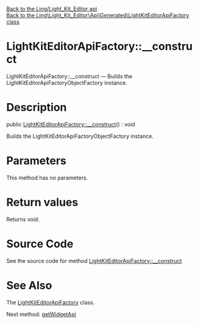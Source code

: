[Back to the Ling/Light_Kit_Editor api](https://github.com/lingtalfi/Light_Kit_Editor/blob/master/doc/api/Ling/Light_Kit_Editor.md)<br>
[Back to the Ling\Light_Kit_Editor\Api\Generated\LightKitEditorApiFactory class](https://github.com/lingtalfi/Light_Kit_Editor/blob/master/doc/api/Ling/Light_Kit_Editor/Api/Generated/LightKitEditorApiFactory.md)


LightKitEditorApiFactory::__construct
================



LightKitEditorApiFactory::__construct — Builds the LightKitEditorApiFactoryObjectFactory instance.




Description
================


public [LightKitEditorApiFactory::__construct](https://github.com/lingtalfi/Light_Kit_Editor/blob/master/doc/api/Ling/Light_Kit_Editor/Api/Generated/LightKitEditorApiFactory/__construct.md)() : void




Builds the LightKitEditorApiFactoryObjectFactory instance.




Parameters
================

This method has no parameters.


Return values
================

Returns void.








Source Code
===========
See the source code for method [LightKitEditorApiFactory::__construct](https://github.com/lingtalfi/Light_Kit_Editor/blob/master/Api/Generated/LightKitEditorApiFactory.php#L45-L50)


See Also
================

The [LightKitEditorApiFactory](https://github.com/lingtalfi/Light_Kit_Editor/blob/master/doc/api/Ling/Light_Kit_Editor/Api/Generated/LightKitEditorApiFactory.md) class.

Next method: [getWidgetApi](https://github.com/lingtalfi/Light_Kit_Editor/blob/master/doc/api/Ling/Light_Kit_Editor/Api/Generated/LightKitEditorApiFactory/getWidgetApi.md)<br>

